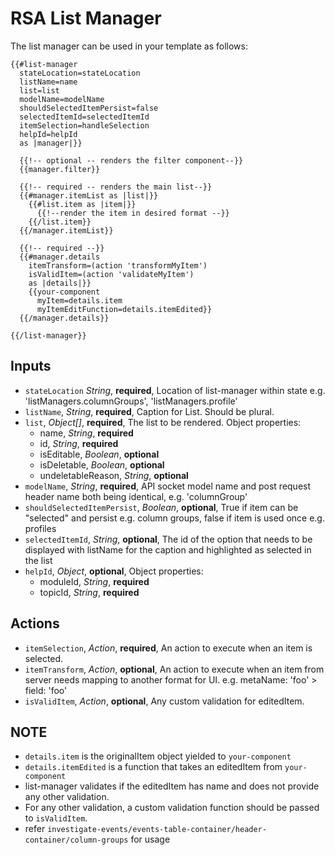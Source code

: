 # RSA List Manager

The list manager can be used in your template as follows:
```
{{#list-manager
  stateLocation=stateLocation
  listName=name
  list=list
  modelName=modelName
  shouldSelectedItemPersist=false
  selectedItemId=selectedItemId
  itemSelection=handleSelection
  helpId=helpId
  as |manager|}}

  {{!-- optional -- renders the filter component--}}
  {{manager.filter}}

  {{!-- required -- renders the main list--}}
  {{#manager.itemList as |list|}}
    {{#list.item as |item|}}
      {{!--render the item in desired format --}}
    {{/list.item}}
  {{/manager.itemList}}

  {{!-- required --}}
  {{#manager.details
    itemTransform=(action 'transformMyItem')
    isValidItem=(action 'validateMyItem')
    as |details|}}
    {{your-component
      myItem=details.item
      myItemEditFunction=details.itemEdited}}
  {{/manager.details}}

{{/list-manager}}
```

## Inputs
* `stateLocation` *String*, __required__, Location of list-manager within state e.g. 'listManagers.columnGroups', 'listManagers.profile'
* `listName`, *String*, __required__, Caption for List. Should be plural.
* `list`, *Object[]*, __required__, The list to be rendered. Object properties:
  * name, *String*, __required__
  * id, *String*, __required__
  * isEditable, *Boolean*, __optional__
  * isDeletable, *Boolean*, __optional__
  * undeletableReason, *String*, __optional__
* `modelName`, *String*, __required__, API socket model name and post request header name both being identical, e.g. 'columnGroup'
* `shouldSelectedItemPersist`, *Boolean*, __optional__, True if item can be "selected" and persist e.g. column groups, false if item is used once e.g. profiles
* `selectedItemId`, *String*, __optional__, The id of the option that needs to be displayed with listName for the caption and highlighted as selected in the list
* `helpId`, *Object*, __optional__, Object properties:
  * moduleId, *String*, __required__
  * topicId, *String*, __required__

## Actions
* `itemSelection`, *Action*, __required__,  An action to execute when an item is selected.
* `itemTransform`, *Action*, __optional__,  An action to execute when an item from server needs mapping to another format for UI. e.g. metaName: 'foo' > field: 'foo'
* `isValidItem`, *Action*, __optional__,  Any custom validation for editedItem.

## NOTE
* `details.item` is the originalItem object yielded to `your-component`
* `details.itemEdited` is a function that takes an editedItem from `your-component`
* list-manager validates if the editedItem has name and does not provide any other validation.
* For any other validation, a custom validation function should be passed to `isValidItem`.
* refer `investigate-events/events-table-container/header-container/column-groups` for usage
